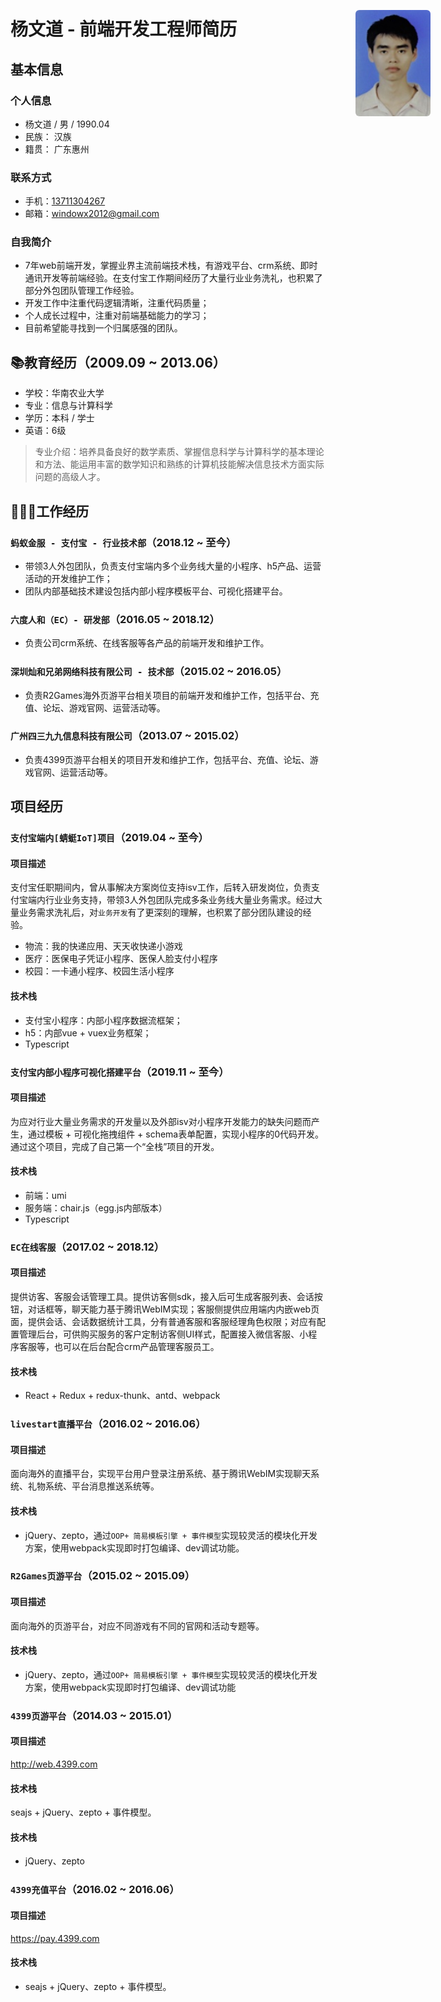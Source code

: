 # 杨文道 - 前端开发工程师简历
<div>
  <img style="position:absolute; top: 80px; right: 60px; width: 120px; border-radius: 6px;" src="../assets/IMG_1032.PNG" />
</div>

## 基本信息
### 个人信息
* 杨文道 / 男 / 1990.04
* 民族： 汉族
* 籍贯： 广东惠州

### 联系方式
* 手机：[13711304267](tel:13711304267)
* 邮箱：[windowx2012@gmail.com](mailto:windowx2012@gmail.com)

### 自我简介
 - 7年web前端开发，掌握业界主流前端技术栈，有游戏平台、crm系统、即时通讯开发等前端经验。在支付宝工作期间经历了大量行业业务洗礼，也积累了部分外包团队管理工作经验。
 - 开发工作中注重代码逻辑清晰，注重代码质量；
 - 个人成长过程中，注重对前端基础能力的学习；
 - 目前希望能寻找到一个归属感强的团队。

## 📚教育经历（2009.09 ~ 2013.06）
* 学校：华南农业大学
* 专业：信息与计算科学
* 学历：本科 / 学士
* 英语：6级
>专业介绍：培养具备良好的数学素质、掌握信息科学与计算科学的基本理论和方法、能运用丰富的数学知识和熟练的计算机技能解决信息技术方面实际问题的高级人才。

## 👨🏻‍💻工作经历
### `蚂蚁金服 - 支付宝 - 行业技术部`（2018.12 ~ 至今）
* 带领3人外包团队，负责支付宝端内多个业务线大量的小程序、h5产品、运营活动的开发维护工作；
* 团队内部基础技术建设包括内部小程序模板平台、可视化搭建平台。


### `六度人和（EC）- 研发部`（2016.05 ~ 2018.12）
* 负责公司crm系统、在线客服等各产品的前端开发和维护工作。

### `深圳灿和兄弟网络科技有限公司 - 技术部`（2015.02 ~ 2016.05）
* 负责R2Games海外页游平台相关项目的前端开发和维护工作，包括平台、充值、论坛、游戏官网、运营活动等。

### `广州四三九九信息科技有限公司`（2013.07 ~ 2015.02）
* 负责4399页游平台相关的项目开发和维护工作，包括平台、充值、论坛、游戏官网、运营活动等。

## 项目经历
### `支付宝端内[蜻蜓IoT]项目`（2019.04 ~ 至今）
#### 项目描述
支付宝任职期间内，曾从事解决方案岗位支持isv工作，后转入研发岗位，负责支付宝端内行业业务支持，带领3人外包团队完成多条业务线大量业务需求。经过大量业务需求洗礼后，对`业务开发`有了更深刻的理解，也积累了部分团队建设的经验。

 - 物流：我的快递应用、天天收快递小游戏
 - 医疗：医保电子凭证小程序、医保人脸支付小程序
 - 校园：一卡通小程序、校园生活小程序

#### 技术栈
* 支付宝小程序：内部小程序数据流框架；
* h5：内部vue + vuex业务框架；
* Typescript

### `支付宝内部小程序可视化搭建平台`（2019.11 ~ 至今）
#### 项目描述
为应对行业大量业务需求的开发量以及外部isv对小程序开发能力的缺失问题而产生，通过模板 + 可视化拖拽组件 + schema表单配置，实现小程序的0代码开发。通过这个项目，完成了自己第一个“全栈”项目的开发。

#### 技术栈
* 前端：umi
* 服务端：chair.js（egg.js内部版本）
* Typescript

### `EC在线客服`（2017.02 ~ 2018.12）
#### 项目描述
提供访客、客服会话管理工具。提供访客侧sdk，接入后可生成客服列表、会话按钮，对话框等，聊天能力基于腾讯WebIM实现；客服侧提供应用端内内嵌web页面，提供会话、会话数据统计工具，分有普通客服和客服经理角色权限；对应有配置管理后台，可供购买服务的客户定制访客侧UI样式，配置接入微信客服、小程序客服等，也可以在后台配合crm产品管理客服员工。

#### 技术栈
* React + Redux + redux-thunk、antd、webpack

### `livestart直播平台`（2016.02 ~ 2016.06）
#### 项目描述
面向海外的直播平台，实现平台用户登录注册系统、基于腾讯WebIM实现聊天系统、礼物系统、平台消息推送系统等。

#### 技术栈
* jQuery、zepto，通过`OOP+ 简易模板引擎 + 事件模型`实现较灵活的模块化开发方案，使用webpack实现即时打包编译、dev调试功能。

### `R2Games页游平台`（2015.02 ~ 2015.09）
#### 项目描述
面向海外的页游平台，对应不同游戏有不同的官网和活动专题等。

#### 技术栈
* jQuery、zepto，通过`OOP+ 简易模板引擎 + 事件模型`实现较灵活的模块化开发方案，使用webpack实现即时打包编译、dev调试功能

### `4399页游平台`（2014.03 ~ 2015.01）
#### 项目描述
http://web.4399.com
#### 技术栈
seajs + jQuery、zepto + 事件模型。

#### 技术栈
* jQuery、zepto

### `4399充值平台`（2016.02 ~ 2016.06）
#### 项目描述
https://pay.4399.com
#### 技术栈
* seajs + jQuery、zepto + 事件模型。
